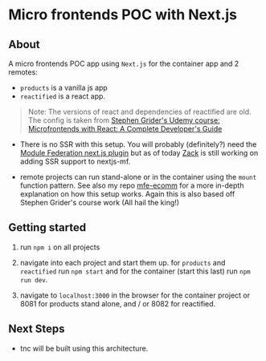 # Micro frontends POC with Next.js

## About 

A micro frontends POC app using `Next.js` for the container app and 2 remotes:

 - `products` is a vanilla js app
 - `reactified` is a react app.

> Note: The versions of react and dependencies of reactified are old. The config is taken from [Stephen Grider's Udemy course: Microfrontends with React: A Complete Developer's Guide](https://www.udemy.com/course/microfrontend-course)

 - There is no SSR with this setup. You will probably (definitely?) need the [Module Federation next.js plugin](https://github.com/module-federation/nextjs-mf) but as of today [Zack](https://github.com/ScriptedAlchemy) is still working on adding SSR support to nextjs-mf.

 - remote projects can run stand-alone or in the container using the `mount` function pattern. See also my repo [mfe-ecomm](https://github.com/ChristopherHButler/mfe-ecomm) for a more in-depth explanation on how this setup works. Again this is also based off Stephen Grider's course work (All hail the king!)


## Getting started

1. run `npm i` on all projects

2. navigate into each project and start them up. for `products` and `reactified` run `npm start` and for the container (start this last) run `npm run dev`.

3. navigate to `localhost:3000` in the browser for the container project or 8081 for products stand alone, and / or 8082 for reactified.


## Next Steps

 - tnc will be built using this architecture.




